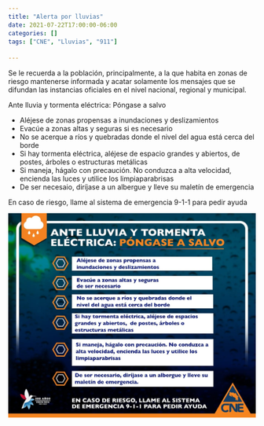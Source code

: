 ```yaml
---
title: "Alerta por lluvias"
date: 2021-07-22T17:00:00-06:00
categories: []
tags: ["CNE", "Lluvias", "911"]

---
```


Se le recuerda a la población, principalmente, a la que habita en zonas de riesgo mantenerse informada y acatar solamente los mensajes que se difundan las instancias oficiales en el nivel nacional, regional y municipal.

<!--more-->

Ante lluvia y tormenta eléctrica: Póngase a salvo

* Aléjese de zonas propensas a inundaciones y deslizamientos
* Evacúe a zonas altas y seguras si es necesario
* No se acerque a ríos y quebradas donde el nivel del agua está cerca del borde
* Si hay tormenta eléctrica, aléjese de espacio grandes y abiertos, de postes, árboles o estructuras metálicas
* Si maneja, hágalo con precaución. No conduzca a alta velocidad, encienda las luces y utilice los limpiaparabrisas
* De ser necesaio, diríjase a un albergue y lleve su maletín de emergencia

En caso de riesgo, llame al sistema de emergencia 9-1-1 para pedir ayuda

![Image](image.jpg)